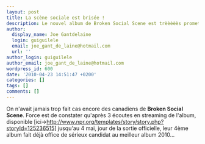 ```yaml
---
layout: post
title: La scène sociale est brisée !
description: Le nouvel album de Broken Social Scene est trèèèèès prometteur !
author:
  display_name: Joe Gantdelaine
  login: guiguilele
  email: joe_gant_de_laine@hotmail.com
  url: ''
author_login: guiguilele
author_email: joe_gant_de_laine@hotmail.com
wordpress_id: 600
date: '2010-04-23 14:51:47 +0200'
categories: []
tags: []
comments: []
---
```

On n'avait jamais trop fait cas encore des canadiens de __Broken Social Scene__. Force est de constater qu'après 3 écoutes en streaming de l'album, disponible [ici->http://www.npr.org/templates/story/story.php?storyId=125236515] jusqu'au 4 mai, jour de la sortie officielle, leur 4ème album fait déjà office de sérieux candidat au meilleur album 2010...
